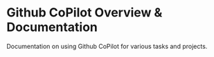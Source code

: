 # Github CoPilot Overview & Documentation

Documentation on using Github CoPilot for various tasks and projects.